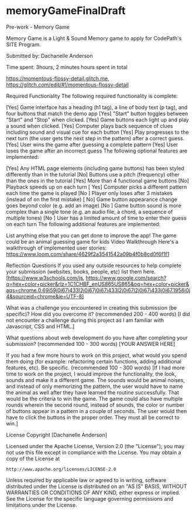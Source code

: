 # memoryGameFinalDraft
Pre-work - Memory Game

Memory Game is a Light & Sound Memory game to apply for CodePath's SITE Program.

Submitted by: Dachanelle Anderson

Time spent: 3hours, 2 minutes hours spent in total

https://momentous-flossy-detail.glitch.me, https://glitch.com/edit/#!/momentous-flossy-detail

Required Functionality
The following required functionality is complete:

[Yes] Game interface has a heading (h1 tag), a line of body text (p tag), and four buttons that match the demo app
[Yes] "Start" button toggles between "Start" and "Stop" when clicked.
[Yes] Game buttons each light up and play a sound when clicked.
[Yes] Computer plays back sequence of clues including sound and visual cue for each button
[Yes] Play progresses to the next turn (the user gets the next step in the pattern) after a correct guess.
[Yes] User wins the game after guessing a complete pattern
[Yes] User loses the game after an incorrect guess
The following optional features are implemented:

[Yes] Any HTML page elements (including game buttons) has been styled differently than in the tutorial
[No] Buttons use a pitch (frequency) other than the ones in the tutorial
[Yes] More than 4 functional game buttons
[No] Playback speeds up on each turn
[ Yes] Computer picks a different pattern each time the game is played
[No ] Player only loses after 3 mistakes (instead of on the first mistake)
[ No] Game button appearance change goes beyond color (e.g. add an image)
[No ] Game button sound is more complex than a single tone (e.g. an audio file, a chord, a sequence of multiple tones)
[No ] User has a limited amount of time to enter their guess on each turn
The following additional features are implemented:

 List anything else that you can get done to improve the app! The game could be an animal guessing game for kids
Video Walkthrough
Here's a walkthrough of implemented user stories: https://www.loom.com/share/4629f2a3541542a09b4f0b8cd0f6f1f1

Reflection Questions
If you used any outside resources to help complete your submission (websites, books, people, etc) list them here. [https://www.w3schools.com/js, https://www.google.com/search?q=hex+color+picker&rlz=1C1CHBF_enUS865US865&oq=hex+color+picker&aqs=chrome.0.69i59j0i67i433l2j0i67j0i67i433l2j0i67l2j0i67i433j0i67.1958j0j4&sourceid=chrome&ie=UTF-8]

What was a challenge you encountered in creating this submission (be specific)? How did you overcome it? (recommended 200 - 400 words) [I did not encounter a challenge during this project as I am familiar with Javascript, CSS and HTML.]

What questions about web development do you have after completing your submission? (recommended 100 - 300 words) [YOUR ANSWER HERE]

If you had a few more hours to work on this project, what would you spend them doing (for example: refactoring certain functions, adding additional features, etc). Be specific. (recommended 100 - 300 words) [If I had more time to work on the project, I would improve the functionality, the look, sounds and make it a different game. The sounds would be animal noises, and instead of only memorizing the pattern, the user would have to name the animal as well after they have learned the routine successfully. That would be the criteria to win the game. The game could also have multiple rounds wherein the second round, instead of sounds, the color or number of buttons appear in a pattern in a couple of seconds. The user would then have to click the buttons in the proper order. They must all be correct to win.]

License
Copyright [Dachanelle Anderson]

Licensed under the Apache License, Version 2.0 (the "License");
you may not use this file except in compliance with the License.
You may obtain a copy of the License at

    http://www.apache.org/licenses/LICENSE-2.0

Unless required by applicable law or agreed to in writing, software
distributed under the License is distributed on an "AS IS" BASIS,
WITHOUT WARRANTIES OR CONDITIONS OF ANY KIND, either express or implied.
See the License for the specific language governing permissions and
limitations under the License.
